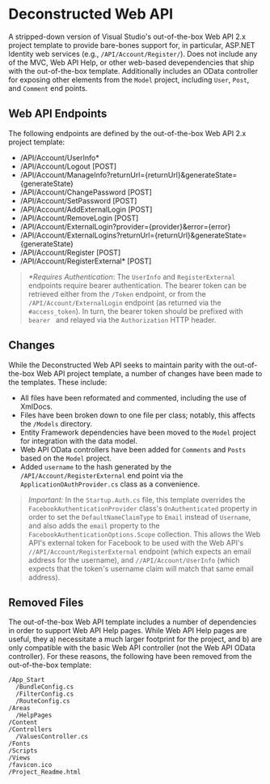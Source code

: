 # Deconstructed Web API
A stripped-down version of Visual Studio's out-of-the-box Web API 2.x project template to provide bare-bones support for, in particular, ASP.NET Identity web services (e.g., `/API/Account/Register/`). Does not include any of the MVC, Web API Help, or other web-based devependencies that ship with the out-of-the-box template. Additionally includes an OData controller for exposing other elements from the `Model` project, including `User`, `Post`, and `Comment` end points.

## Web API Endpoints
The following endpoints are defined by the out-of-the-box Web API 2.x project template:
- /API/Account/UserInfo\*	
- /API/Account/Logout	[POST]
- /API/Account/ManageInfo?returnUrl={returnUrl}&generateState={generateState}	
- /API/Account/ChangePassword	[POST]
- /API/Account/SetPassword [POST]
- /API/Account/AddExternalLogin	[POST]
- /API/Account/RemoveLogin [POST]	
- /API/Account/ExternalLogin?provider={provider}&error={error}	
- /API/Account/ExternalLogins?returnUrl={returnUrl}&generateState={generateState}	
- /API/Account/Register	[POST]
- /API/Account/RegisterExternal\*	[POST]

> *\*Requires Authentication*: The `UserInfo` and `RegisterExternal` endpoints require bearer authentication. The bearer token can be retrieved either from the `/Token` endpoint, or from the `/API/Account/ExternalLogin` endpoint (as returned via the `#access_token`). In turn, the bearer token should be prefixed with `bearer ` and relayed via the `Authorization` HTTP header.

## Changes
While the Deconstructed Web API seeks to maintain parity with the out-of-the-box Web API project template, a number of changes have been made to the templates. These include:
- All files have been reformated and commented, including the use of XmlDocs. 
- Files have been broken down to one file per class; notably, this affects the `/Models` directory. 
- Entity Framework dependencies have been moved to the `Model` project for integration with the data model.
- Web API OData controllers have been added for `Comments` and `Posts` based on the `Model` project.
- Added `username` to the hash generated by the `/API/Account/RegisterExternal` end point via the `ApplicationOAuthProvider.cs` class as a convenience.

> *Important:* In the `Startup.Auth.cs` file, this template overrides the `FacebookAuthenticationProvider` class's `OnAuthenticated` property in order to set the `DefaultNameClaimType` to `Email` instead of `Username`, and also adds the `email` property to the `FacebookAuthenticationOptions.Scope` collection. This allows the Web API's external token for Facebook to be used with the Web API's `//API/Account/RegisterExternal` endpoint (which expects an email address for the username), and `//API/Account/UserInfo` (which expects that the token's username claim will match that same email address).

## Removed Files
The out-of-the-box Web API template includes a number of dependencies in order to support Web API Help pages. While Web API Help pages are useful, they a) necessitate a much larger footprint for the project, and b) are only compatible with the basic Web API controller (not the Web API OData controller). For these reasons, the following have been removed from the out-of-the-box template:
```
/App_Start
  /BundleConfig.cs
  /FilterConfig.cs
  /RouteConfig.cs
/Areas
  /HelpPages
/Content
/Controllers
  /ValuesController.cs
/Fonts
/Scripts
/Views
/favicon.ico
/Project_Readme.html
```
